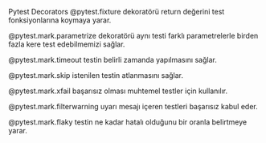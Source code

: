 Pytest Decorators
@pytest.fixture dekoratörü return değerini test fonksiyonlarına koymaya yarar.

@pytest.mark.parametrize dekoratörü aynı testi farklı parametrelerle birden fazla kere test edebilmemizi sağlar.

@pytest.mark.timeout testin belirli zamanda yapılmasını sağlar.

@pytest.mark.skip istenilen testin atlanmasını sağlar.

@pytest.mark.xfail başarısız olması muhtemel testler için kullanılır.

@pytest.mark.filterwarning uyarı mesajı içeren testleri başarısız kabul eder.

@pytest.mark.flaky testin ne kadar hatalı olduğunu bir oranla belirtmeye yarar.
